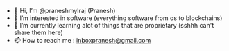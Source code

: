 - 👋 Hi, I’m @praneshmylraj (Pranesh)
- 👀 I’m interested in software (everything software from os to blockchains)
- 🌱 I’m currently learning alot of things that are proprietary (sshhh can't share them here)  
- 📫 How to reach me : inboxpranesh@gmail.com

<!---
praneshmylraj/praneshmylraj is a ✨ special ✨ repository because its `README.md` (this file) appears on your GitHub profile.
You can click the Preview link to take a look at your changes.
--->

